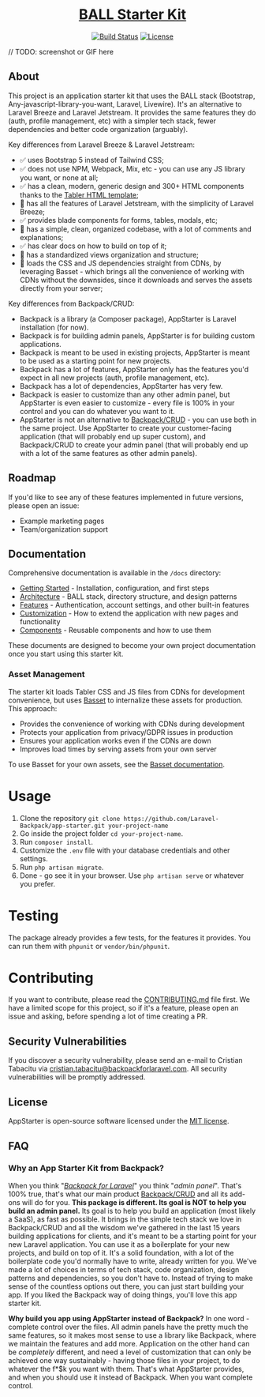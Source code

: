 <h1 align="center"><a href="https://laravel.com" target="_blank">BALL Starter Kit</a></h1>

<p align="center">
<a href="https://github.com/laravel/framework/actions"><img src="https://github.com/laravel/framework/workflows/tests/badge.svg" alt="Build Status"></a>
<a href="https://packagist.org/packages/laravel/framework"><img src="https://img.shields.io/packagist/l/laravel/framework" alt="License"></a>
</p>

// TODO: screenshot or GIF here

## About

This project is an application starter kit that uses the BALL stack (Bootstrap, Any-javascript-library-you-want, Laravel, Livewire). It's an alternative to Laravel Breeze and Laravel Jetstream. It provides the same features they do (auth, profile management, etc) with a simpler tech stack, fewer dependencies and better code organization (arguably).

Key differences from Laravel Breeze & Laravel Jetstream:
- ✅ uses Bootstrap 5 instead of Tailwind CSS;
- ✅ does not use NPM, Webpack, Mix, etc - you can use any JS library you want, or none at all;
- ✅ has a clean, modern, generic design and 300+ HTML components thanks to the [Tabler HTML template](https://tabler.io/preview);
- 🚧 has all the features of Laravel Jetstream, with the simplicity of Laravel Breeze;
- ✅ provides blade components for forms, tables, modals, etc;
- 🚧 has a simple, clean, organized codebase, with a lot of comments and explanations;
- ✅ has clear docs on how to build on top of it;
- 🚧 has a standardized views organization and structure;
- 🚧 loads the CSS and JS dependencies straight from CDNs, by leveraging Basset - which brings all the convenience of working with CDNs without the downsides, since it downloads and serves the assets directly from your server;

Key differences from Backpack/CRUD:
- Backpack is a library (a Composer package), AppStarter is Laravel installation (for now).
- Backpack is for building admin panels, AppStarter is for building custom applications.
- Backpack is meant to be used in existing projects, AppStarter is meant to be used as a starting point for new projects.
- Backpack has a lot of features, AppStarter only has the features you'd expect in all new projects (auth, profile management, etc).
- Backpack has a lot of dependencies, AppStarter has very few.
- Backpack is easier to customize than any other admin panel, but AppStarter is even easier to customize - every file is 100% in your control and you can do whatever you want to it.
- AppStarter is not an alternative to [Backpack/CRUD](https://github.com/laravel-backpack/crud) - you can use both in the same project. Use AppStarter to create your customer-facing application (that will probably end up super custom), and Backpack/CRUD to create your admin panel (that will probably end up with a lot of the same features as other admin panels).

## Roadmap

If you'd like to see any of these features implemented in future versions, please open an issue:

- Example marketing pages
- Team/organization support

## Documentation

Comprehensive documentation is available in the `/docs` directory:

- [Getting Started](docs/getting-started.md) - Installation, configuration, and first steps
- [Architecture](docs/architecture.md) - BALL stack, directory structure, and design patterns
- [Features](docs/features.md) - Authentication, account settings, and other built-in features
- [Customization](docs/customization.md) - How to extend the application with new pages and functionality
- [Components](docs/components.md) - Reusable components and how to use them

These documents are designed to become your own project documentation once you start using this starter kit.

### Asset Management

The starter kit loads Tabler CSS and JS files from CDNs for development convenience, but uses [Basset](https://github.com/blade-ui-kit/basset) to internalize these assets for production. This approach:

- Provides the convenience of working with CDNs during development
- Protects your application from privacy/GDPR issues in production
- Ensures your application works even if the CDNs are down
- Improves load times by serving assets from your own server

To use Basset for your own assets, see the [Basset documentation](https://github.com/blade-ui-kit/basset).

# Usage

1. Clone the repository `git clone https://github.com/Laravel-Backpack/app-starter.git your-project-name`
2. Go inside the project folder `cd your-project-name`.
3. Run `composer install`.
4. Customize the `.env` file with your database credentials and other settings.
5. Run `php artisan migrate`.
5. Done - go see it in your browser. Use `php artisan serve` or whatever you prefer.

# Testing

The package already provides a few tests, for the features it provides. You can run them with `phpunit` or `vendor/bin/phpunit`.

# Contributing

If you want to contribute, please read the [CONTRIBUTING.md](CONTRIBUTING.md) file first. We have a limited scope for this project, so if it's a feature, please open an issue and asking, before spending a lot of time creating a PR.

## Security Vulnerabilities

If you discover a security vulnerability, please send an e-mail to Cristian Tabacitu via [cristian.tabacitu@backpackforlaravel.com](mailto:taylor@laravel.com). All security vulnerabilities will be promptly addressed.

## License

AppStarter is open-source software licensed under the [MIT license](https://opensource.org/licenses/MIT).

## FAQ

### Why an App Starter Kit from Backpack?

When you think "_[Backpack for Laravel](https://backpackforlaravel.com)_" you think "_admin panel_". That's 100% true, that's what our main product [Backpack/CRUD](https://github.com/laravel-backpack/crud) and all its add-ons will do for you. **This package is different. Its goal is NOT to help you build an admin panel.** Its goal is to help you build an application (most likely a SaaS), as fast as possible. It brings in the simple tech stack we love in Backpack/CRUD and all the wisdom we've gathered in the last 15 years building applications for clients, and it's meant to be a starting point for your new Laravel application. You can use it as a boilerplate for your new projects, and build on top of it. It's a solid foundation, with a lot of the boilerplate code you'd normally have to write, already written for you. We've made a lot of choices in terms of tech stack, code organization, design patterns and dependencies, so you don't have to. Instead of trying to make sense of the countless options out there, you can just start building your app. If you liked the Backpack way of doing things, you'll love this app starter kit.

**Why build you app using AppStarter instead of Backpack?** In one word - complete control over the files. All admin panels have the pretty much the same features, so it makes most sense to use a library like Backpack, where we maintain the features and add more. Application on the other hand can be _completely_ different, and need a level of customization that can only be achieved one way sustainably - having those files in your project, to do whatever the f*$k you want with them. That's what AppStarter provides, and when you should use it instead of Backpack. When you want complete control.
